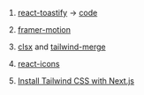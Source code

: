 1. [react-toastify](https://fkhadra.github.io/react-toastify/introduction) &rarr; [code](https://github.com/AntonyC/Dapp/commit/b73fc394adeed7ccc7dc2fe46ca75e3d9a02d89b)

2. [framer-motion]()

3. [clsx]() and [tailwind-merge]()

4. [react-icons]()

5. [Install Tailwind CSS with Next.js](https://tailwindcss.com/docs/installation/framework-guides/nextjs)
